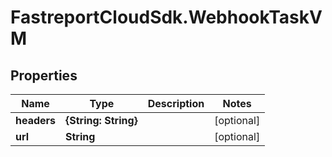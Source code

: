 # FastreportCloudSdk.WebhookTaskVM

## Properties

Name | Type | Description | Notes
------------ | ------------- | ------------- | -------------
**headers** | **{String: String}** |  | [optional] 
**url** | **String** |  | [optional] 


